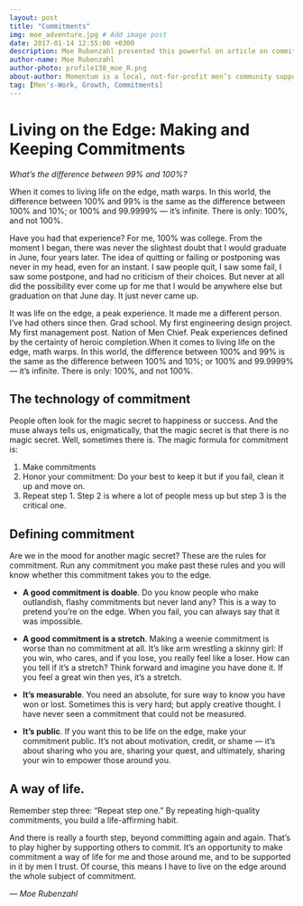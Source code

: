 ```yaml
---
layout: post
title: "Commitments"
img: moe_adventure.jpg # Add image post
date: 2017-01-14 12:55:00 +0300
description: Moe Rubenzahl presented this powerful on article on commitments at the January 2017 General Meeting. This is a timeless article that we should return to often. I encourage men to make commitments to your team, at GMs, and in the growth category of Discourse. This is a key way to Own Momentum in our lives.
author-name: Moe Rubenzahl
author-photo: profile138_moe_R.png
about-author: Momentum is a local, not-for-profit men’s community supporting men and men’s teams.
tag: [Men's-Work, Growth, Commitments]
---
```

# Living on the Edge: Making and Keeping Commitments

_What’s the difference between 99% and 100%?_

When it comes to living life on the edge, math warps. In this world, the difference between 100% and 99% is the same as the difference between 100% and 10%; or 100% and 99.9999% — it’s infinite. There is only: 100%, and not 100%.

Have you had that experience? For me, 100% was college. From the moment I began, there was never the slightest doubt that I would graduate in June, four years later. The idea of quitting or failing or postponing was never in my head, even for an instant. I saw people quit, I saw some fail, I saw some postpone, and had no criticism of their choices. But never at all did the possibility ever come up for me that I would be anywhere else but graduation on that June day. It just never came up.

It was life on the edge, a peak experience. It made me a different person. I’ve had others since then. Grad school. My first engineering design project. My first management post. Nation of Men Chief. Peak experiences defined by the certainty of heroic completion.When it comes to living life on the edge, math warps. In this world, the difference between 100% and 99% is the same as the difference between 100% and 10%; or 100% and 99.9999% — it’s infinite. There is only: 100%, and not 100%.

## The technology of commitment
People often look for the magic secret to happiness or success. And the muse always tells us, enigmatically, that the magic secret is that there is no magic secret. Well, sometimes there is. The magic formula for commitment is:

1. Make commitments
2. Honor your commitment: Do your best to keep it but if you fail, clean it up and move on.
3. Repeat step 1.
Step 2 is where a lot of people mess up but step 3 is the critical one.

## Defining commitment
Are we in the mood for another magic secret? These are the rules for commitment. Run any commitment you make past these rules and you will know whether this commitment takes you to the edge.

* **A good commitment is doable**. Do you know people who make outlandish, flashy commitments but never land any? This is a way to pretend you’re on the edge. When you fail, you can always say that it was impossible.

* **A good commitment is a stretch**. Making a weenie commitment is worse than no commitment at all. It’s like arm wrestling a skinny girl: If you win, who cares, and if you lose, you really feel like a loser.
How can you tell if it’s a stretch? Think forward and imagine you have done it. If you feel a great win then yes, it’s a stretch.

* **It’s measurable**. You need an absolute, for sure way to know you have won or lost. Sometimes this is very hard; but apply creative thought. I have never seen a commitment that could not be measured.

* **It’s public**. If you want this to be life on the edge, make your commitment public. It’s not about motivation, credit, or shame — it’s about sharing who you are, sharing your quest, and ultimately, sharing your win to empower those around you.

## A way of life. 

Remember step three: “Repeat step one.” By repeating high-quality commitments, you build a life-affirming habit.

And there is really a fourth step, beyond committing again and again. That’s to play higher by supporting others to commit. It’s an opportunity to make commitment a way of life for me and those around me, and to be supported in it by men I trust. Of course, this means I have to live on the edge around the whole subject of commitment.

— _Moe Rubenzahl_
